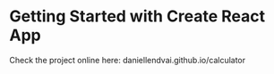 # Getting Started with Create React App

Check the project online here: daniellendvai.github.io/calculator 
